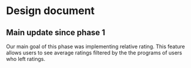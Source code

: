 # Design document

## Main update since phase 1

Our main goal of this phase was implementing relative rating. This feature allows users to see average ratings filtered by the the programs of users who left ratings.
